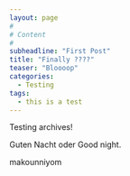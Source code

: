 ```yaml
---
layout: page
#
# Content
#
subheadline: "First Post"
title: "Finally ????"
teaser: "Bloooop"
categories:
  - Testing
tags:
  - this is a test
---
```


Testing archives!

Guten Nacht oder Good night.

makounniyom
